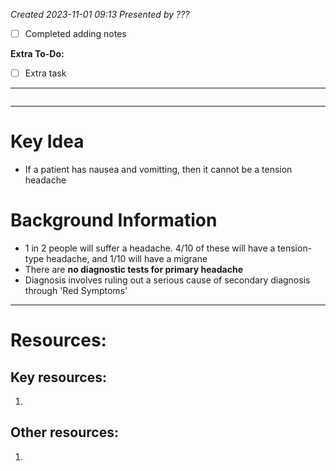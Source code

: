 *Created 2023-11-01 09:13*
*Presented by ???*
- [ ] Completed adding notes

**Extra To-Do:**
- [ ] Extra task
---
```toc
```
---
# Key Idea
- If a patient has nausea and vomitting, then it cannot be a tension headache

# Background Information
- 1 in 2 people will suffer a headache. 4/10 of these will have a tension-type headache, and 1/10 will have a migrane
- There are **no diagnostic tests for primary headache**
- Diagnosis involves ruling out a serious cause of secondary diagnosis through 'Red Symptoms'

---

# Resources:
## Key resources:
1. 

## Other resources:
1. 